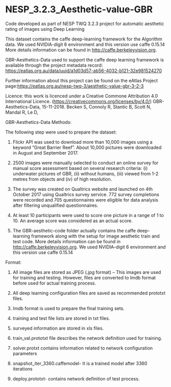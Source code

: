 # NESP_3.2.3_Aesthetic-value-GBR
Code developed as part of NESP TWQ 3.2.3 project for automatic aesthetic rating of images using Deep Learning

This dataset contains the caffe deep-learning framework for the Algorithm data. We used NVIDIA-digit 6 environment and this version use caffe 0.15.14 More details information can be found in http://caffe.berkeleyvision.org.

GBR-Aesthetics-Data used to support the caffe deep learning framework is available through the project metadata record: https://eatlas.org.au/data/uuid/a1d03d57-ab56-4032-b121-32e981524270

Further information about this project can be found on the eAtlas Project page:https://eatlas.org.au/nesp-twq-3/aesthetic-value-gbr-3-2-3

Licence: this work is licenced under a Creative Commone Attribution 4.0 International Licence. (https://creativecommons.org/licenses/by/4.0/) GBR-Aesthetics-Data, 15-11-2018. Becken S, Connoly R, Stantic B, Scott N, Mandal R, Le D, 


GBR-Aesthetics-Data Methods:

The following step were used to prepare the dataset:
1. Flickr API was used to download more than 10,000 images using a keyword “Great Barrier Reef”. About 10,000 pictures were downloaded in August and September 2017.

2. 2500 images were manually selected to conduct an online survey for manual score assessment based on several research criteria: (i) underwater pictures of GBR, (ii) without humans, (iii) viewed from 1-2 metres from objects and (iv) of high resolution.

3. The survey was created on Qualtrics website and launched on 4th October 2017 using Qualtrics survey service. 772 survey completions were recorded and 705 questionnaires were eligible for data analysis after filtering unqualified questionnaires.

4. At least 10 participants were used to score one picture in a range of 1 to 10. An average score was considered as an actual score.

5. The GBR-aesthetic-code folder actually contains the caffe deep-learning framework along with the setup for image aesthetic train and test code. More details information can be found in http://caffe.berkeleyvision.org. We used NVIDIA-digit 6 environment and this version use caffe 0.15.14

Format:

1. All image files are stored as JPEG (.jpg format) – This images are used for training and testing. However, files are converted to lmdb format before used for actual training process.

2. All deep learning configuration files are saved as recommended prototxt files.

3. lmdb format is used to prepare the final training sets.

4. training and test file lists are stored in txt files.

5. surveyed information are stored in xls files.

6. train_val.prototxt file describes the network definition used for training.

7. solver.protxt contains information related to network configuration parameters

8. snapshot_iter_3360.caffemodel- It is a trained model after 3360 iterations

9. deploy.prototxt- contains network definition of test process.

